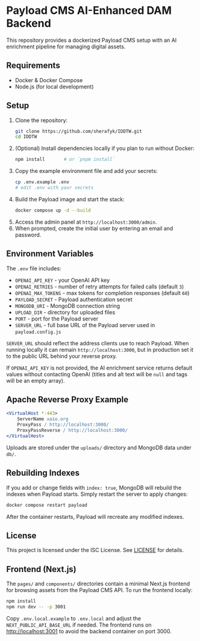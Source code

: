 # Payload CMS AI-Enhanced DAM Backend

This repository provides a dockerized Payload CMS setup with an AI enrichment pipeline for managing digital assets.

## Requirements
- Docker & Docker Compose
- Node.js (for local development)

## Setup
1. Clone the repository:
   ```bash
   git clone https://github.com/sherafyk/IDDTW.git
   cd IDDTW
   ```
2. (Optional) Install dependencies locally if you plan to run without Docker:
   ```bash
   npm install       # or `pnpm install`
   ```
3. Copy the example environment file and add your secrets:
   ```bash
   cp .env.example .env
   # edit .env with your secrets
   ```
4. Build the Payload image and start the stack:
   ```bash
   docker compose up -d --build
   ```
5. Access the admin panel at `http://localhost:3000/admin`.
6. When prompted, create the initial user by entering an email and password.


## Environment Variables

The `.env` file includes:

- `OPENAI_API_KEY` - your OpenAI API key
- `OPENAI_RETRIES` - number of retry attempts for failed calls (default `3`)
- `OPENAI_MAX_TOKENS` - max tokens for completion responses (default `60`)
- `PAYLOAD_SECRET` - Payload authentication secret
- `MONGODB_URI` - MongoDB connection string
- `UPLOAD_DIR` - directory for uploaded files
- `PORT` - port for the Payload server
- `SERVER_URL` - full base URL of the Payload server used in `payload.config.js`

`SERVER_URL` should reflect the address clients use to reach Payload. When
running locally it can remain `http://localhost:3000`, but in production set it
to the public URL behind your reverse proxy.

If `OPENAI_API_KEY` is not provided, the AI enrichment service returns default values without contacting OpenAI (titles and alt text will be `null` and tags will be an empty array).

## Apache Reverse Proxy Example
```apache
<VirtualHost *:443>
    ServerName xaio.org
    ProxyPass / http://localhost:3000/
    ProxyPassReverse / http://localhost:3000/
</VirtualHost>
```

Uploads are stored under the `uploads/` directory and MongoDB data under `db/`.

## Rebuilding Indexes

If you add or change fields with `index: true`, MongoDB will rebuild the indexes
when Payload starts. Simply restart the server to apply changes:

```bash
docker compose restart payload
```

After the container restarts, Payload will recreate any modified indexes.

## License

This project is licensed under the ISC License. See [LICENSE](LICENSE) for details.

## Frontend (Next.js)

The `pages/` and `components/` directories contain a minimal Next.js frontend
for browsing assets from the Payload CMS API. To run the frontend locally:

```bash
npm install
npm run dev -- -p 3001
```

Copy `.env.local.example` to `.env.local` and adjust the `NEXT_PUBLIC_API_BASE_URL`
if needed. The frontend runs on <http://localhost:3001> to avoid the backend
container on port 3000.
